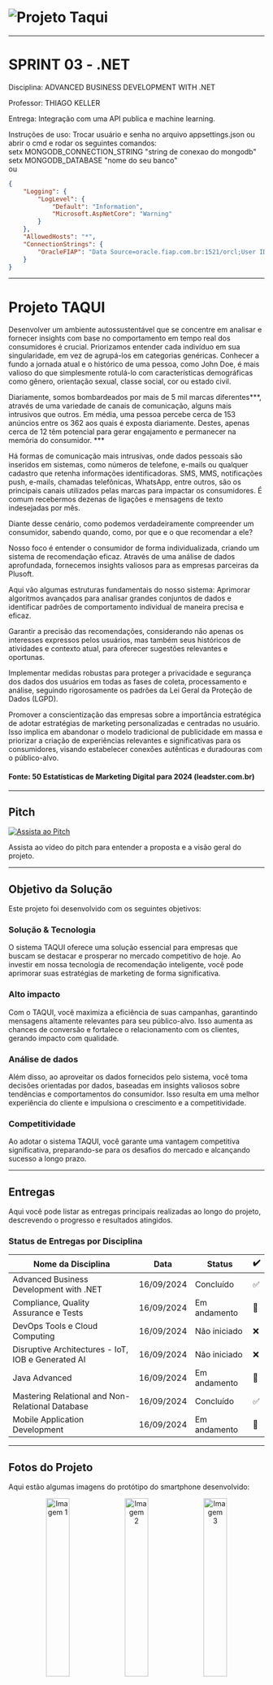 # ![Projeto Taqui](https://i.ibb.co/0jg7twX/BANNER-TAQUI.png)

---

# SPRINT 03 - .NET

Disciplina: 
ADVANCED BUSINESS DEVELOPMENT WITH .NET

Professor: 
THIAGO KELLER

Entrega: 
Integração com uma API publica e machine learning.

Instruções de uso: Trocar usuário e senha no arquivo appsettings.json ou abrir o cmd e rodar os seguintes comandos: <br>
setx MONGODB_CONNECTION_STRING "string de conexao do mongodb" <br>
setx MONGODB_DATABASE "nome do seu banco"
<br>ou<br>

```json
{
    "Logging": {
        "LogLevel": {
            "Default": "Information",
            "Microsoft.AspNetCore": "Warning"
        }
    },
    "AllowedHosts": "*",
    "ConnectionStrings": {
        "OracleFIAP": "Data Source=oracle.fiap.com.br:1521/orcl;User ID=rm552342;Password=010605;"
    }
}

```
---

# Projeto TAQUI

Desenvolver um ambiente autossustentável que se concentre em analisar e fornecer insights com base no comportamento em tempo real dos consumidores é crucial. Priorizamos entender cada indivíduo em sua singularidade, em vez de agrupá-los em categorias genéricas. Conhecer a fundo a jornada atual e o histórico de uma pessoa, como John Doe, é mais valioso do que simplesmente rotulá-lo com características demográficas como gênero, orientação sexual, classe social, cor ou estado civil.

Diariamente, somos bombardeados por mais de 5 mil marcas diferentes***, através de uma variedade de canais de comunicação, alguns mais intrusivos que outros. Em média, uma pessoa percebe cerca de 153 anúncios entre os 362 aos quais é exposta diariamente. Destes, apenas cerca de 12 têm potencial para gerar engajamento e permanecer na memória do consumidor. ***

Há formas de comunicação mais intrusivas, onde dados pessoais são inseridos em sistemas, como números de telefone, e-mails ou qualquer cadastro que retenha informações identificadoras. SMS, MMS, notificações push, e-mails, chamadas telefônicas, WhatsApp, entre outros, são os principais canais utilizados pelas marcas para impactar os consumidores. É comum recebermos dezenas de ligações e mensagens de texto indesejadas por mês.

Diante desse cenário, como podemos verdadeiramente compreender um consumidor, sabendo quando, como, por que e o que recomendar a ele?

Nosso foco é entender o consumidor de forma individualizada, criando um sistema de recomendação eficaz. Através de uma análise de dados aprofundada, fornecemos insights valiosos para as empresas parceiras da Plusoft.

Aqui vão algumas estruturas fundamentais do nosso sistema:
Aprimorar algoritmos avançados para analisar grandes conjuntos de dados e identificar padrões de comportamento individual de maneira precisa e eficaz.

Garantir a precisão das recomendações, considerando não apenas os interesses expressos pelos usuários, mas também seus históricos de atividades e contexto atual, para oferecer sugestões relevantes e oportunas.

Implementar medidas robustas para proteger a privacidade e segurança dos dados dos usuários em todas as fases de coleta, processamento e análise, seguindo rigorosamente os padrões da Lei Geral da Proteção de Dados (LGPD).

Promover a conscientização das empresas sobre a importância estratégica de adotar estratégias de marketing personalizadas e centradas no usuário. Isso implica em abandonar o modelo tradicional de publicidade em massa e priorizar a criação de experiências relevantes e significativas para os consumidores, visando estabelecer conexões autênticas e duradouras com o público-alvo.

#### Fonte: 50 Estatísticas de Marketing Digital para 2024 (leadster.com.br)
---

## Pitch

[![Assista ao Pitch](https://i.ibb.co/DVRpqxq/taqui-imagem-tela-video-2.png)](https://www.youtube.com/playlist?list=PLnsC4Y30EcL7rDCMiPKU8FRtReYc_HDMP)

Assista ao vídeo do pitch para entender a proposta e a visão geral do projeto.

---

## Objetivo da Solução

Este projeto foi desenvolvido com os seguintes objetivos:

### Solução & Tecnologia
O sistema TAQUI oferece uma solução essencial para empresas que buscam se destacar e prosperar no mercado competitivo de hoje. Ao investir em nossa tecnologia de recomendação inteligente, você pode aprimorar suas estratégias de marketing de forma significativa.

### Alto impacto
Com o TAQUI, você maximiza a eficiência de suas campanhas, garantindo mensagens altamente relevantes para seu público-alvo. Isso aumenta as chances de conversão e fortalece o relacionamento com os clientes, gerando impacto com qualidade.

### Análise de dados
Além disso, ao aproveitar os dados fornecidos pelo sistema, você toma decisões orientadas por dados, baseadas em insights valiosos sobre tendências e comportamentos do consumidor. Isso resulta em uma melhor experiência do cliente e impulsiona o crescimento e a competitividade.

### Competitividade
Ao adotar o sistema TAQUI, você garante uma vantagem competitiva significativa, preparando-se para os desafios do mercado e alcançando sucesso a longo prazo.

---

## Entregas

Aqui você pode listar as entregas principais realizadas ao longo do projeto, descrevendo o progresso e resultados atingidos.

### Status de Entregas por Disciplina

| **Nome da Disciplina**                                       | **Data**       | **Status**        | **✔️** |
| ------------------------------------------------------------ | -------------- | ----------------- | ------ |
| Advanced Business Development with .NET                       | 16/09/2024     | Concluído         | ✅     |
| Compliance, Quality Assurance e Tests                        | 16/09/2024     | Em andamento      | 🔄     |
| DevOps Tools e Cloud Computing                               | 16/09/2024      | Não iniciado      | ❌     |
| Disruptive Architectures - IoT, IOB e Generated AI           | 16/09/2024      | Não iniciado      | ❌     |
| Java Advanced                                               | 16/09/2024      | Em andamento      | 🔄     |
| Mastering Relational and Non-Relational Database             | 16/09/2024      | Concluído         | ✅     |
| Mobile Application Development                               | 16/09/2024      | Em andamento      | 🔄     |

---

## Fotos do Projeto

Aqui estão algumas imagens do protótipo do smartphone desenvolvido:

<p align="center">
  <img src="https://i.ibb.co/31PR25G/215.png" alt="Imagem 1" width="30%" />
  <img src="https://i.ibb.co/zh7Q7DL/205.png" alt="Imagem 2" width="30%" />
  <img src="https://i.ibb.co/L9GZJL2/211.png" alt="Imagem 3" width="30%" />
</p>

---

## Equipe

Apresentação dos integrantes da equipe de desenvolvimento e suas responsabilidades no projeto:

- 2TDSPM Gabriel Sampaio RM 552342 - Banco de dados / C#
- 2TDSPM Gabriel Neves RM 552244 - React Native (Front End)
- 2TDSPM Livia Freitas RM 99892 - API Java
- 2TDSAV Rafael Mendonça RM 552422 - IA
- 2TDSPM Renato Romeu RM 551325 - DevOps, QA, UX, Business
  
---

## Links e Documentos Complementares

Aqui estão alguns links e documentos complementares para quem deseja explorar mais o projeto:

- [Link 1](https://www.figma.com/proto/GbHko9nmws9NPugbske524/TAQUI?node-id=75-2690&node-type=canvas&t=dseKhQZ0fE2nCp5Y-1&scaling=scale-down&content-scaling=fixed&page-id=62%3A2196&starting-point-node-id=75%3A2690) - Protótipo Figma
- [Link 2](https://drive.google.com/file/d/1174rHO_FRglp7t4-tU1j1UCGLTgB9j19/view?usp=sharing) - Documentação
- [Link 2](https://www.youtube.com/playlist?list=PLnsC4Y30EcL7rDCMiPKU8FRtReYc_HDMP) - Youtube

---

## Orientações de Uso

Aqui estão as orientações para uso correto do projeto:

1. Clone do repositório oficial:
   ```bash
   git clone https://github.com/RenatoRussano/TAQUISPRINT03.git

Orientações gerais do produto final serão lançadas em breve.
